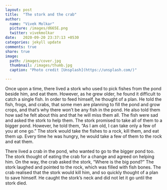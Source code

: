 ```yaml
---
layout: post
title:  "The stork and the crab"
author: 
  name: "Vivek Molkar"
  picture: /images/d665E.png
  twitter: vivekmolkar
date:   2020-09-20 23:37:13 +0530
categories: jekyll update
comments: true
share: true
image:
  path: /images/cover.jpg
  thumbnail: /images/thumb.jpg
  caption: "Photo credit [Unsplash](https://unsplash.com/)"

---
```

Once upon a time, there lived a stork who used to pick fishes from the pond beside him, and eat them. However, as he grew older, he found it difficult to catch a single fish. In order to feed himself, he thought of a plan. He told the fish, frogs, and crabs, that some men are planning to fill the pond and grow crops, and that’s why there won’t be any fish in the pond. He also told them how sad he felt about this and that he will miss them all. The fish were sad and asked the stork to help them. The stork promised to take all of them to a bigger pond. However, he told them, “As I am old, I can take only a few of you at one go.” The stork would take the fishes to a rock, kill them, and eat them up. Every time he was hungry, he would take a few of them to the rock and eat them.

There lived a crab in the pond, who wanted to go to the bigger pond too. The stork thought of eating the crab for a change and agreed on helping him. On the way, the crab asked the stork, “Where is the big pond?” The stork laughed and pointed to the rock, which was filled with fish bones. The crab realised that the stork would kill him, and so quickly thought of a plan to save himself. He caught the stork’s neck and did not let it go until the stork died.

